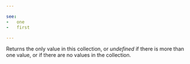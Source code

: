 ```yaml
---

see:
-   one
-   first

---
```


Returns the only value in this collection, or *undefined* if there is more than
one value, or if there are no values in the collection.

